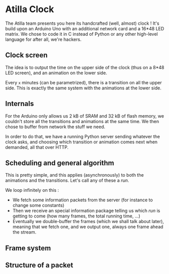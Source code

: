 
Atilla Clock
============

The Atilla team presents you here its handcrafted (well, almost) clock
! It's build upon an Arduino Uno with an additional network card and a
16*48 LED matrix.  We chose to code it in C instead of Python or any
other high-level language for after all, we're hackers.

Clock screen
------------

The idea is to output the time on the upper side of the clock (thus on
a 8*48 LED screen), and an animation on the lower side.

Every `x` minutes (can be parametrized), there is a transition on all
the upper side. This is exactly the same system with the animations at
the lower side.

Internals
---------

For the Arduino only allows us 2 kB of SRAM and 32 kB of flash memory,
we couldn't store all the transitions and animations at the same time.
We then chose to buffer from network the stuff we need.

In order to do that, we have a running Python server sending whatever
the clock asks, and choosing which transition or animation comes next
when demanded, all that over HTTP.

Scheduling and general algorithm
--------------------------------

This is pretty simple, and this applies (asynchronously) to both the
animations and the transitions. Let's call any of these a *run*.

We loop infinitely on this :

- We fetch some information packets from the server (for instance to
  change some constants)
- Then we receive an special information package telling us which
  *run* is getting to come (how many frames, the total running time,
  ...)
- Eventually we double-buffer the frames (which we shall talk about
  later), meaning that we fetch one, and we output one, always one
  frame ahead the stream.
  
Frame system
------------

Structure of a packet
---------------------
